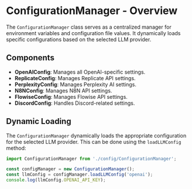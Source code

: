 # ConfigurationManager - Overview

The `ConfigurationManager` class serves as a centralized manager for environment variables and configuration file values. It dynamically loads specific configurations based on the selected LLM provider.

## Components
- **OpenAIConfig**: Manages all OpenAI-specific settings.
- **ReplicateConfig**: Manages Replicate API settings.
- **PerplexityConfig**: Manages Perplexity AI settings.
- **N8NConfig**: Manages N8N API settings.
- **FlowiseConfig**: Manages Flowise API settings.
- **DiscordConfig**: Handles Discord-related settings.

## Dynamic Loading

The `ConfigurationManager` dynamically loads the appropriate configuration for the selected LLM provider. This can be done using the `loadLLMConfig` method:

```typescript
import ConfigurationManager from './config/ConfigurationManager';

const configManager = new ConfigurationManager();
const llmConfig = configManager.loadLLMConfig('openai');
console.log(llmConfig.OPENAI_API_KEY);
```
